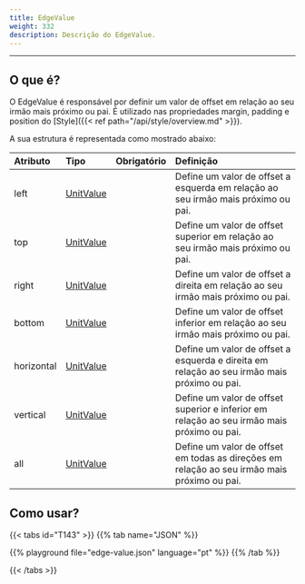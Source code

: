 ```yaml
---
title: EdgeValue
weight: 332
description: Descrição do EdgeValue.
---
```


---

## O que é?

O EdgeValue é responsável por definir um valor de offset em relação ao seu irmão mais próximo ou pai. É utilizado nas propriedades margin, padding e position do [Style]({{< ref path="/api/style/overview.md" >}}).

A sua estrutura é representada como mostrado abaixo: 

<table>
  <thead>
    <tr>
      <th style="text-align:left"><strong>Atributo</strong>
      </th>
      <th style="text-align:left"><strong>Tipo</strong>
      </th>
      <th style="text-align:center">Obrigat&#xF3;rio</th>
      <th style="text-align:left"><strong>Defini&#xE7;&#xE3;o</strong>
      </th>
    </tr>
  </thead>
  <tbody>
    <tr>
      <td style="text-align:left">left</td>
      <td style="text-align:left"><a href="../unit-value/">UnitValue</a>
      </td>
      <td style="text-align:center"></td>
      <td style="text-align:left">Define um valor de offset a esquerda em relação ao seu irmão mais próximo ou pai.</td>
    </tr>
    <tr>
      <td style="text-align:left">top</td>
      <td style="text-align:left"><a href="../unit-value/">UnitValue</a>
      </td>
      <td style="text-align:center"></td>
      <td style="text-align:left">Define um valor de offset superior em relação ao seu irmão mais próximo ou pai.</td>
    </tr>
    <tr>
      <td style="text-align:left">right</td>
      <td style="text-align:left"><a href="../unit-value/">UnitValue</a>
      </td>
      <td style="text-align:center"></td>
      <td style="text-align:left">Define um valor de offset a direita em relação ao seu irmão mais próximo ou pai.</td>
    </tr>
    <tr>
      <td style="text-align:left">bottom</td>
      <td style="text-align:left"><a href="../unit-value/">UnitValue</a>
      </td>
      <td style="text-align:center"></td>
      <td style="text-align:left">Define um valor de offset inferior em relação ao seu irmão mais próximo ou pai.</td>
    </tr>
    <tr>
      <td style="text-align:left">horizontal</td>
      <td style="text-align:left"><a href="../unit-value/">UnitValue</a>
      </td>
      <td style="text-align:center"></td>
      <td style="text-align:left">Define um valor de offset a esquerda e direita em relação ao seu irmão mais próximo ou pai.</td>
    </tr>
    <tr>
      <td style="text-align:left">vertical</td>
      <td style="text-align:left"><a href="../unit-value/">UnitValue</a>
      </td>
      <td style="text-align:center"></td>
      <td style="text-align:left">Define um valor de offset superior e inferior em relação ao seu irmão mais próximo ou pai.</td>
    </tr>
    <tr>
      <td style="text-align:left">all</td>
      <td style="text-align:left"><a href="../unit-value/">UnitValue</a>
      </td>
      <td style="text-align:center"></td>
      <td style="text-align:left">Define um valor de offset em todas as direções em relação ao seu irmão mais próximo ou pai.</td>
    </tr>
  </tbody>
</table>

## Como usar?

{{< tabs id="T143" >}}
{{% tab name="JSON" %}}
<!-- json-playground:edge-value.json
{
  "_beagleComponent_" : "beagle:container",
  "id" : "containerSample",
  "style" : {
    "flex" : {
      "grow" : 1
    },
    "backgroundColor" : "#0000FF50",
    "padding" : {
      "all" : {
        "value" : "@{context.padding}",
        "type" : "REAL"
      }
    },
    "margin" : {
      "bottom" : {
        "value" : "@{context.marginBottom}",
        "type" : "REAL"
      },
      "top" : {
        "value" : "@{context.marginTop}",
        "type" : "REAL"
      },
      "right" : {
        "value" : "@{context.marginRight}",
        "type" : "REAL"
      },
      "left" : {
        "value" : "@{context.marginLeft}",
        "type" : "REAL"
      }
    },
    "cornerRadius" : {
      "radius" : 6
    }
  },
  "context" : {
    "id" : "context",
    "value" : {
      "marginLeft" : 2,
      "marginTop" : 4,
      "marginBottom" : 4,
      "padding" : 2,
      "marginRight" : 2
    }
  },
  "children" : [
    {
      "_beagleComponent_" : "beagle:button",
      "style" : {
        "backgroundColor" : "#00FF0050",
        "flex" : {
          "grow" : 1
        }
      },
      "onPress" : [
        {
          "contextId" : "context",
          "value" : {
            "marginLeft" : 20,
            "marginTop" : 20,
            "marginBottom" : 20,
            "padding" : 20,
            "marginRight" : 20
          },
          "_beagleAction_" : "beagle:setcontext"
        }
      ],
      "text" : "SetContext"
    }
  ]
}
-->
{{% playground file="edge-value.json" language="pt" %}}
{{% /tab %}}

{{< /tabs >}}
